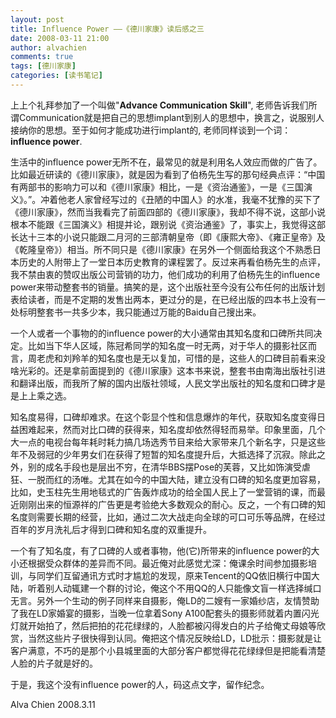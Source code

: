 ```yaml
---
layout: post
title: Influence Power ——《德川家康》读后感之三
date: 2008-03-11 21:00
author: alvachien
comments: true
tags: [德川家康]
categories: [读书笔记]
---
```

上上个礼拜参加了一个叫做"**Advance Communication Skill**", 老师告诉我们所谓Communication就是把自己的思想implant到别人的思想中，换言之，说服别人接纳你的思想。至于如何才能成功进行implant的, 老师同样谈到一个词：**influence power**.


生活中的influence power无所不在，最常见的就是利用名人效应而做的广告了。比如最近研读的《德川家康》，就是因为看到了伯杨先生写的那句经典点评：“中国有两部书的影响力可以和《德川家康》相比，一是《资治通鉴》，一是《三国演义》。”。冲着他老人家曾经写过的《丑陋的中国人》的水准，我毫不犹豫的买下了《德川家康》，然而当我看完了前面四部的《德川家康》，我却不得不说，这部小说根本不能跟《三国演义》相提并论，跟别说《资治通鉴》了，事实上，我觉得这部长达十三本的小说只能跟二月河的三部清朝皇帝（即《康熙大帝》、《雍正皇帝》及《乾隆皇帝》）相当。所不同只是《德川家康》在另外一个侧面给我这个不熟悉日本历史的人附带上了一堂日本历史教育的课程罢了。反过来再看伯杨先生的点评，我不禁由衷的赞叹出版公司营销的功力，他们成功的利用了伯杨先生的influence power来带动整套书的销量。搞笑的是，这个出版社至今没有公布任何的出版计划表给读者，而是不定期的发售出两本，更过分的是，在已经出版的四本书上没有一处标明整套书一共多少本，我只能通过万能的Baidu自己搜出来。


一个人或者一个事物的的influence power的大小通常由其知名度和口碑所共同决定。比如当下华人区域，陈冠希同学的知名度一时无两，对于华人的摄影社区而言，周老虎和刘羚羊的知名度也是无以复加，可惜的是，这些人的口碑目前看来没啥光彩的。还是拿前面提到的《德川家康》这本书来说，整套书由南海出版社引进和翻译出版，而我所了解的国内出版社领域，人民文学出版社的知名度和口碑才是是上上乘之选。


知名度易得，口碑却难求。在这个彰显个性和信息爆炸的年代，获取知名度变得日益困难起来，然而对比口碑的获得来，知名度却依然得轻而易举。印象里面，几个大一点的电视台每年耗时耗力搞几场选秀节目来给大家带来几个新名字，只是这些年不及弱冠的少年男女们在获得了短暂的知名度提升后，大抵选择了沉寂。除此之外，别的成名手段也是层出不穷，在清华BBS摆Pose的芙蓉，又比如饰演受虐狂、一脱而红的汤唯。尤其在如今的中国大陆，建立没有口碑的知名度更加容易，比如，史玉柱先生用地毯式的广告轰炸成功的给全国人民上了一堂营销的课，而最近刚刚出来的恒源祥的广告更是考验绝大多数观众的耐心。反之，一个有口碑的知名度则需要长期的经营，比如，通过二次大战走向全球的可口可乐等品牌，在经过百年的岁月洗礼后才得到口碑和知名度的双重提升。


一个有了知名度，有了口碑的人或者事物，他(它)所带来的influence power的大小还根据受众群体的差异而不同。最近俺对此感觉尤深：俺课余时间参加摄影培训，与同学们互留通讯方式时才尴尬的发现，原来Tencent的QQ依旧横行中国大陆，听着别人动辄建一个群的讨论，俺这个不用QQ的人只能像文盲一样选择缄口无言。另外一个生动的例子同样来自摄影，俺LD的二嫂有一家婚纱店，友情赞助了我在LD家婚宴的摄影，当晚一位拿着Sony A100配套头的摄影师就着内置闪光灯就开始拍了，然后把拍的花花绿绿的，人脸都被闪得发白的片子给俺丈母娘等欣赏，当然这些片子很快得到认同。俺把这个情况反映给LD，LD批示：摄影就是让客户满意，不巧的是那个小县城里面的大部分客户都觉得花花绿绿但是把能看清楚人脸的片子就是好的。


于是，我这个没有influence power的人，码这点文字，留作纪念。


Alva Chien
2008.3.11
